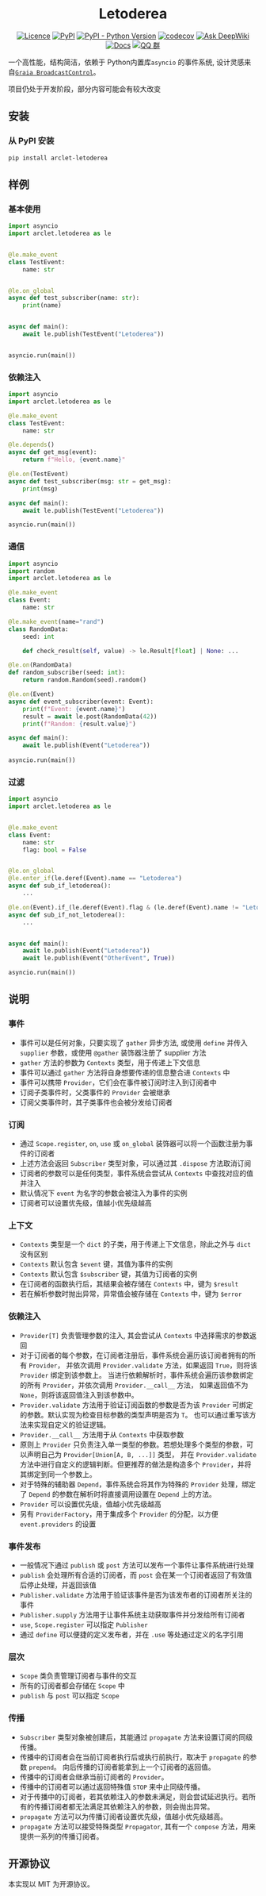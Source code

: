 <div align="center"> 

# Letoderea
[![Licence](https://img.shields.io/github/license/ArcletProject/Letoderea)](https://github.com/ArcletProject/Letoderea/blob/main/LICENSE)
[![PyPI](https://img.shields.io/pypi/v/arclet-letoderea)](https://pypi.org/project/arclet-letoderea)
[![PyPI - Python Version](https://img.shields.io/pypi/pyversions/arclet-letoderea)](https://www.python.org/)
[![codecov](https://codecov.io/gh/ArcletProject/Letoderea/branch/main/graph/badge.svg?token=DOMUPLN5XO)](https://codecov.io/gh/ArcletProject/Letoderea)
[![Ask DeepWiki](https://deepwiki.com/badge.svg)](https://deepwiki.com/ArcletProject/Letoderea)
[![Docs](https://img.shields.io/badge/docs-arclet.top-28d178)](https://arclet.top/tutorial/letoderea/)
[![QQ 群](https://img.shields.io/badge/QQ-654490750-yellow.svg)](https://jq.qq.com/?_wv=1027&k=PUPOnCSH)

</div>

一个高性能，结构简洁，依赖于 Python内置库`asyncio` 的事件系统, 设计灵感来自[`Graia BroadcastControl`](https://github.com/GraiaProject/BroadcastControl)。

项目仍处于开发阶段，部分内容可能会有较大改变

## 安装
### 从 PyPI 安装
``` bash
pip install arclet-letoderea
```

## 样例

### 基本使用

```python
import asyncio
import arclet.letoderea as le


@le.make_event
class TestEvent:
    name: str


@le.on_global
async def test_subscriber(name: str):
    print(name)


async def main():
    await le.publish(TestEvent("Letoderea"))


asyncio.run(main())
```

### 依赖注入
```python
import asyncio
import arclet.letoderea as le

@le.make_event
class TestEvent:
    name: str

@le.depends()
async def get_msg(event):
    return f"Hello, {event.name}"

@le.on(TestEvent)
async def test_subscriber(msg: str = get_msg):
    print(msg)

async def main():
    await le.publish(TestEvent("Letoderea"))

asyncio.run(main())
```

### 通信
```python
import asyncio
import random
import arclet.letoderea as le

@le.make_event
class Event:
    name: str

@le.make_event(name="rand")
class RandomData:
    seed: int

    def check_result(self, value) -> le.Result[float] | None: ...

@le.on(RandomData)
def random_subscriber(seed: int):
    return random.Random(seed).random()

@le.on(Event)
async def event_subscriber(event: Event):
    print(f"Event: {event.name}")
    result = await le.post(RandomData(42))
    print(f"Random: {result.value}")

async def main():
    await le.publish(Event("Letoderea"))
    
asyncio.run(main())
```

### 过滤
```python
import asyncio
import arclet.letoderea as le


@le.make_event
class Event:
    name: str
    flag: bool = False


@le.on_global
@le.enter_if(le.deref(Event).name == "Letoderea")
async def sub_if_letoderea():
    ...

@le.on(Event).if_(le.deref(Event).flag & (le.deref(Event).name != "Letoderea"))
async def sub_if_not_letoderea():
    ...


async def main():
    await le.publish(Event("Letoderea"))
    await le.publish(Event("OtherEvent", True))

asyncio.run(main())
```


## 说明

### 事件

- 事件可以是任何对象，只要实现了 `gather` 异步方法, 或使用 `define` 并传入 `supplier` 参数，或使用 `@gather` 装饰器注册了 supplier 方法
- `gather` 方法的参数为 `Contexts` 类型，用于传递上下文信息
- 事件可以通过 `gather` 方法将自身想要传递的信息整合进 `Contexts` 中
- 事件可以携带 `Provider`，它们会在事件被订阅时注入到订阅者中
- 订阅子类事件时，父类事件的 `Provider` 会被继承
- 订阅父类事件时，其子类事件也会被分发给订阅者

### 订阅

- 通过 `Scope.register`, `on`, `use` 或 `on_global` 装饰器可以将一个函数注册为事件的订阅者
- 上述方法会返回 `Subscriber` 类型对象，可以通过其 `.dispose` 方法取消订阅
- 订阅者的参数可以是任何类型，事件系统会尝试从 `Contexts` 中查找对应的值并注入
- 默认情况下 `event` 为名字的参数会被注入为事件的实例
- 订阅者可以设置优先级，值越小优先级越高

### 上下文

- `Contexts` 类型是一个 `dict` 的子类，用于传递上下文信息，除此之外与 `dict` 没有区别
- `Contexts` 默认包含 `$event` 键，其值为事件的实例
- `Contexts` 默认包含 `$subscriber` 键，其值为订阅者的实例
- 在订阅者的函数执行后，其结果会被存储在 `Contexts` 中，键为 `$result`
- 若在解析参数时抛出异常，异常值会被存储在 `Contexts` 中，键为 `$error`


### 依赖注入

- `Provider[T]` 负责管理参数的注入, 其会尝试从 `Contexts` 中选择需求的参数返回
- 对于订阅者的每个参数，在订阅者注册后，事件系统会遍历该订阅者拥有的所有 `Provider`，
    并依次调用 `Provider.validate` 方法，如果返回 `True`，则将该 `Provider` 绑定到该参数上。
    当进行依赖解析时，事件系统会遍历该参数绑定的所有 `Provider`，并依次调用 `Provider.__call__` 方法，
    如果返回值不为 `None`，则将该返回值注入到该参数中。
- `Provider.validate` 方法用于验证订阅函数的参数是否为该 `Provider` 可绑定的参数。默认实现为检查目标参数的类型声明是否为 `T`。
    也可以通过重写该方法来实现自定义的验证逻辑。
- `Provider.__call__` 方法用于从 `Contexts` 中获取参数
- 原则上 `Provider` 只负责注入单一类型的参数。若想处理多个类型的参数，可以声明自己为 `Provider[Union[A, B, ...]]` 类型，
    并在 `Provider.validate` 方法中进行自定义的逻辑判断。但更推荐的做法是构造多个 `Provider`，并将其绑定到同一个参数上。
- 对于特殊的辅助器 `Depend`，事件系统会将其作为特殊的 `Provider` 处理，绑定了 `Depend` 的参数在解析时将直接调用设置在
    `Depend` 上的方法。
- `Provider` 可以设置优先级，值越小优先级越高
- 另有 `ProviderFactory`，用于集成多个 `Provider` 的分配，以方便 `event.providers` 的设置

### 事件发布

- 一般情况下通过 `publish` 或 `post` 方法可以发布一个事件让事件系统进行处理
- `publish` 会处理所有合适的订阅者，而 `post` 会在某一个订阅者返回了有效值后停止处理，并返回该值
- `Publisher.validate` 方法用于验证该事件是否为该发布者的订阅者所关注的事件
- `Publisher.supply` 方法用于让事件系统主动获取事件并分发给所有订阅者
- `use`, `Scope.register` 可以指定 `Publisher`
- 通过 `define` 可以便捷的定义发布者，并在 `.use` 等处通过定义的名字引用

### 层次

- `Scope` 类负责管理订阅者与事件的交互
- 所有的订阅者都会存储在 `Scope` 中
- `publish` 与 `post` 可以指定 `Scope`

### 传播

- `Subscriber` 类型对象被创建后，其能通过 `propagate` 方法来设置订阅的同级传播。
- 传播中的订阅者会在当前订阅者执行后或执行前执行，取决于 `propagate` 的参数 `prepend`。 向后传播的订阅者能拿到上一个订阅者的返回值。
- 传播中的订阅者会继承当前订阅者的 `Provider`。
- 传播中的订阅者可以通过返回特殊值 `STOP` 来中止同级传播。
- 对于传播中的订阅者，若其依赖注入的参数未满足，则会尝试延迟执行。若所有的传播订阅者都无法满足其依赖注入的参数，则会抛出异常。
- `propagate` 方法可以为传播订阅者设置优先级，值越小优先级越高。
- `propagate` 方法可以接受特殊类型 `Propagator`, 其有一个 `compose` 方法，用来提供一系列的传播订阅者。


## 开源协议
本实现以 MIT 为开源协议。

